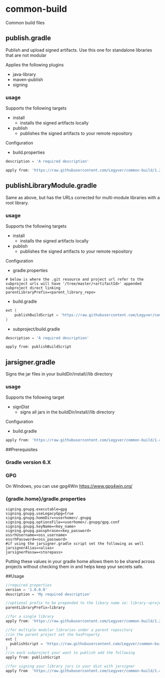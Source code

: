 # common-build
Common build files

## publish.gradle
Publish and upload signed artifacts.  Use this one for standalone libraries that are not modular

Applies the following plugins
- java-library
- maven-publish
- signing

### usage
Supports the following targets
- install
    - installs the signed artifacts locally
- publish
    - publishes the signed artifacts to your remote repository

Configuration
- build.properties
```groovy
description = 'A required description'

apply from: 'https://raw.githubusercontent.com/Legyver/common-build/1.2/publishLibraryModule.gradle' //java 9+ multi-module
```

## publishLibraryModule.gradle
Same as above, but has the URLs corrected for multi-module libraries with a root library.

### usage
Supports the following targets
- install
    - installs the signed artifacts locally
- publish
    - publishes the signed artifacts to your remote repository

Configuration
- gradle.properties
```properties
# below is where the .git resource and project url refer to the subproject urls will have '/tree/master/<artifactId>' appended subproject direct linking
parentLibraryPrefix=<parent_library_repo>
```
- build.gradle
```groovy
ext {
    publishBuildScript = 'https://raw.githubusercontent.com/Legyver/common-build/1.3/publishLibraryModule.gradle' //java 9+ multi-module
}
```
- subproject/build.gradle
```groovy
description = 'A required description'

apply from: publishBuildScript
```

## jarsigner.gradle
Signs the jar files in your buildDir/install/<AppName>/lib directory

### usage
Supports the following target
- signDist
    - signs all jars in the buildDir/install/<AppName>/lib directory

Configuration
- build.gradle
```groovy
apply from: 'https://raw.githubusercontent.com/Legyver/common-build/1.4/jarsigner.gradle'
```



##Prerequisites
### Gradle version 6.X
### GPG
On Windows, you can use gpg4Win https://www.gpg4win.org/
### {gradle.home}/gradle.properties
```properties
signing.gnupg.executable=gpg
signing.gnupg.useLegacyGpg=true
signing.gnupg.homeDir=<userhome>/.gnupg
signing.gnupg.optionsFile=<userhome>/.gnupg/gpg.conf
signing.gnupg.keyName=<key_name>
signing.gnupg.passphrase=<key_password>
ossrhUsername=<oss_username>
ossrhPassword=<oss_password>
#if using the jarsigner.gradle script set the following as well
jarsignerAlias=<alias>
jarsignerPassw=<storepass>
```
Putting these values in your gradle home allows them to be shared across projects without checking them in and helps keep your secrets safe.

##Usage
```gradle
//required properties
version = '1.0.0.0'
description = 'My required description'

//optional prefix to be prepended to the libary name ie: library-<project-name>
parentLibraryPrefix=library

//for a single library
apply from: 'https://raw.githubusercontent.com/Legyver/common-build/1.2/publish.gradle'

//for multiple modular libraries under a parent repository
//in the parent project set the hasProperty
ext {
  publishScript = 'https://raw.githubusercontent.com/Legyver/common-build/1.3/publishLibraryModule.gradle'
}
//in each subproject your want to publish add the following
apply from: publishScript

//for signing your library jars in your dist with jarsigner
apply from  'https://raw.githubusercontent.com/Legyver/common-build/1.4/jarsigner.gradle'
```